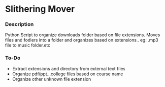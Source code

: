 # Slithering Mover
### Description
Python Script to organize downloads folder based on file extensions.
Moves files and fodlers into a folder and organizes based on extensions.. eg: .mp3 file to music folder.etc

### To-Do
* Extract extensions and directory from external text files
* Organize pdf/ppt...college files based on course name 
* Organize other unknown file extension

